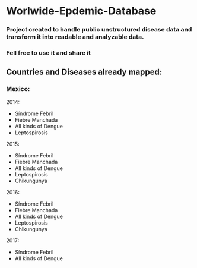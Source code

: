 # Worlwide-Epdemic-Database

### Project created to handle public unstructured disease data and transform it into readable and analyzable data.

### Fell free to use it and share it

## Countries and Diseases already mapped:

### Mexico:

2014:
  - Síndrome Febril
  - Fiebre Manchada
  - All kinds of Dengue
  - Leptospirosis

2015:
  - Síndrome Febril
  - Fiebre Manchada
  - All kinds of Dengue
  - Leptospirosis
  - Chikungunya

2016:
  - Síndrome Febril
  - Fiebre Manchada
  - All kinds of Dengue
  - Leptospirosis
  - Chikungunya

2017:
  - Síndrome Febril
  - All kinds of Dengue





<!--

**Here are some ideas to get you started:**

🙋‍♀️ A short introduction - what is your organization all about?
🌈 Contribution guidelines - how can the community get involved?
👩‍💻 Useful resources - where can the community find your docs? Is there anything else the community should know?
🍿 Fun facts - what does your team eat for breakfast?
🧙 Remember, you can do mighty things with the power of [Markdown](https://docs.github.com/github/writing-on-github/getting-started-with-writing-and-formatting-on-github/basic-writing-and-formatting-syntax)
-->
